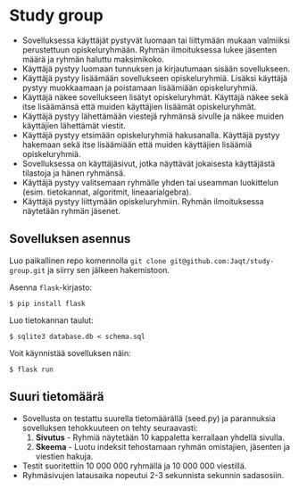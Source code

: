 # Study group

- Sovelluksessa käyttäjät pystyvät luomaan tai liittymään mukaan valmiiksi perustettuun opiskeluryhmään. Ryhmän ilmoituksessa lukee jäsenten määrä ja ryhmän haluttu maksimikoko.
- Käyttäjä pystyy luomaan tunnuksen ja kirjautumaan sisään sovellukseen.
- Käyttäjä pystyy lisäämään sovellukseen opiskeluryhmiä. Lisäksi käyttäjä pystyy muokkaamaan ja poistamaan lisäämiään opiskeluryhmiä.
- Käyttäjä näkee sovellukseen lisätyt opiskeluryhmät. Käyttäjä näkee sekä itse lisäämänsä että muiden käyttäjien lisäämät opiskeluryhmät.
- Käyttäjä pystyy lähettämään viestejä ryhmänsä sivulle ja näkee muiden käyttäjien lähettämät viestit.
- Käyttäjä pystyy etsimään opiskeluryhmiä hakusanalla. Käyttäjä pystyy hakemaan sekä itse lisäämiään että muiden käyttäjien lisäämiä opiskeluryhmiä.
- Sovelluksessa on käyttäjäsivut, jotka näyttävät jokaisesta käyttäjästä tilastoja ja hänen ryhmänsä.
- Käyttäjä pystyy valitsemaan ryhmälle yhden tai useamman luokittelun (esim. tietokannat, algoritmit, lineaarialgebra).
- Käyttäjä pystyy liittymään opiskeluryhmiin. Ryhmän ilmoituksessa näytetään ryhmän jäsenet.

## Sovelluksen asennus

Luo paikallinen repo komennolla `git clone git@github.com:Jaqt/study-group.git` ja siirry sen jälkeen hakemistoon.

Asenna `flask`-kirjasto:

```
$ pip install flask
```

Luo tietokannan taulut:

```
$ sqlite3 database.db < schema.sql
```

Voit käynnistää sovelluksen näin:

```
$ flask run
```

## Suuri tietomäärä

- Sovellusta on testattu suurella tietomäärällä (seed.py) ja parannuksia sovelluksen tehokkuuteen on tehty seuraavasti:
  1. **Sivutus** - Ryhmiä näytetään 10 kappaletta kerrallaan yhdellä sivulla.
  2. **Skeema** - Luotu indeksit tehostamaan ryhmän omistajien, jäsenten ja viestien hakuja.
- Testit suoritettiin 10 000 000 ryhmällä ja 10 000 000 viestillä.
- Ryhmäsivujen latausaika nopeutui 2-3 sekunnista sekunnin sadasosiin.
